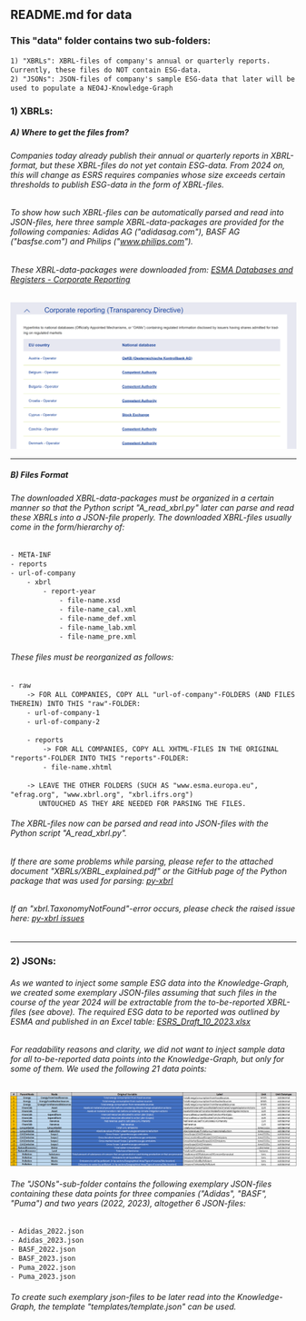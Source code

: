 ## README.md for data
### This "data" folder contains two sub-folders:
    1) "XBRLs": XBRL-files of company's annual or quarterly reports. Currently, these files do NOT contain ESG-data.
    2) "JSONs": JSON-files of company's sample ESG-data that later will be used to populate a NEO4J-Knowledge-Graph
    

### 1) XBRLs:
##### A) Where to get the files from?
###### Companies today already publish their annual or quarterly reports in XBRL-format, but these XBRL-files do not yet contain ESG-data. From 2024 on, this will change as ESRS requires companies whose size exceeds certain thresholds to publish ESG-data in the form of XBRL-files. 

###### To show how such XBRL-files can be automatically parsed and read into JSON-files, here three sample XBRL-data-packages are provided for the following companies: Adidas AG ("adidasag.com"), BASF AG ("basfse.com") and Philips ("www.philips.com").
###### These XBRL-data-packages were downloaded from: [ESMA Databases and Registers - Corporate Reporting](https://www.esma.europa.eu/publications-and-data/databases-and-registers)

<img src="EU-Authorities.png" width="600" alt="">

 ---

##### B) Files Format
###### The downloaded XBRL-data-packages must be organized in a certain manner so that the Python script "A_read_xbrl.py" later can parse and read these XBRLs into a JSON-file properly. The downloaded XBRL-files usually come in the form/hierarchy of:

    - META-INF
    - reports
    - url-of-company
        - xbrl
            - report-year
                - file-name.xsd
                - file-name_cal.xml
                - file-name_def.xml
                - file-name_lab.xml
                - file-name_pre.xml

###### These files must be reorganized as follows:
    
    - raw
        -> FOR ALL COMPANIES, COPY ALL "url-of-company"-FOLDERS (AND FILES THEREIN) INTO THIS "raw"-FOLDER:
        - url-of-company-1
        - url-of-company-2

        - reports 
            -> FOR ALL COMPANIES, COPY ALL XHTML-FILES IN THE ORIGINAL "reports"-FOLDER INTO THIS "reports"-FOLDER:
            - file-name.xhtml

        -> LEAVE THE OTHER FOLDERS (SUCH AS "www.esma.europa.eu", "efrag.org", "www.xbrl.org", "xbrl.ifrs.org") 
           UNTOUCHED AS THEY ARE NEEDED FOR PARSING THE FILES. 

###### The XBRL-files now can be parsed and read into JSON-files with the Python script "A_read_xbrl.py". 
###### If there are some problems while parsing, please refer to the attached document "XBRLs/XBRL_explained.pdf" or the GitHub page of the Python package that was used for parsing: [py-xbrl](https://github.com/manusimidt/py-xbrl) 
###### If an "xbrl.TaxonomyNotFound"-error occurs, please check the raised issue here: [py-xbrl issues](https://github.com/manusimidt/py-xbrl/issues/120#issue-1979211265)

 ---

### 2) JSONs:
###### As we wanted to inject some sample ESG data into the Knowledge-Graph, we created some exemplary JSON-files assuming that such files in the course of the year 2024 will be extractable from the to-be-reported XBRL-files (see above). The required ESG data to be reported was outlined by ESMA and published in an Excel table:  [ESRS_Draft_10_2023.xlsx](../../research/ESRS/ESRS_Draft_10_2023.xlsx)

###### For readability reasons and clarity, we did not want to inject sample data for all to-be-reported data points into the Knowledge-Graph, but only for some of them. We used the following 21 data points:

<img src="Knowledge-Graph-Sample-Data.png" width="1000" alt="">

###### The "JSONs"-sub-folder contains the following exemplary JSON-files containing these data points for three companies ("Adidas", "BASF", "Puma") and two years (2022, 2023), altogether 6 JSON-files: 
    - Adidas_2022.json
    - Adidas_2023.json
    - BASF_2022.json
    - BASF_2023.json
    - Puma_2022.json
    - Puma_2023.json
###### To create such exemplary json-files to be later read into the Knowledge-Graph, the template "templates/template.json" can be used.

